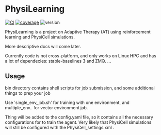 # PhysiLearning
[![CI](https://github.com/sergiyayf/PhysiLearning/actions/workflows/ci.yaml/badge.svg)](https://github.com/sergiyayf/PhysiLearning/actions/workflows/ci.yaml)
[![coverage](https://codecov.io/github/sergiyayf/PhysiLearning/branch/master/graph/badge.svg?token=EsiaxXIL7Z)](https://codecov.io/github/sergiyayf/PhysiLearning)
![version](https://img.shields.io/badge/version-0.0.7-blue)

PhysiLearning is a project on Adaptive Therapy (AT) using reinforcement learning and PhysiCell simulations.

More descriptive docs will come later.

Currently code is not cross-platform, and only works on Linux HPC and has a lot of dependecies: stable-baselines 3 and ZMQ. 
...

## Usage 

bin directory contains shell scripts for job submission, and some additional things to prep your job

Use 'single_env_job.sh' for training with one environment, and multiple_env.. for vector environment job. 

Thing will be added to the config.yaml file, so it contains all the necessary configurations for to train the agent. Very likely that PhysiCell simulations will still be configured with the PhysiCell_settings.xml . 

